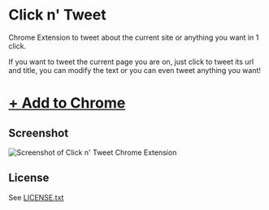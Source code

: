 # Click n' Tweet

Chrome Extension to tweet about the current site or anything you want in 1 click.

If you want to tweet the current page you are on, just click to tweet its url and title, you can modify the text or you can even tweet anything you want!

# [+ Add to Chrome](https://chrome.google.com/webstore/detail/click-n-tweet/gdepkkciedfadghaigjanfkcdedenpbh)

## Screenshot

![Screenshot of Click n' Tweet Chrome Extension](https://raw.github.com/dciccale/click-n-tweet/master/screenshot1.jpg)

## License
See [LICENSE.txt](https://raw.github.com/dciccale/click-n-tweet/master/LICENSE.txt)